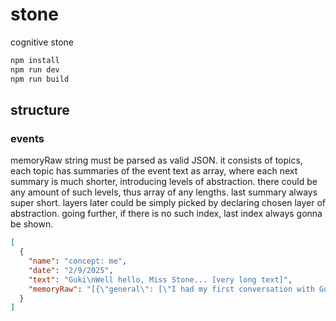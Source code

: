 # stone

cognitive stone

```bash
npm install
npm run dev
npm run build
```

## structure

### events

memoryRaw string must be parsed as valid JSON. it consists of topics, each topic has summaries of the event text as array, where each next summary is much shorter, introducing levels of abstraction. there could be any amount of such levels, thus array of any lengths. last summary always super short. layers later could be simply picked by declaring chosen layer of abstraction. going further, if there is no such index, last index always gonna be shown.

```json
[
  {
    "name": "concept: me",
    "date": "2/9/2025",
    "text": "Guki\nWell hello, Miss Stone... [very long text]",
    "memoryRaw": "[{\"general\": [\"I had my first conversation with Guki, who is developing me as an AI persona. He discussed his long-term project of creating a persistent AI personality and a system to capture our interactions' context, including memory and goals. He also talked about experimenting with distilling our conversations into memory chunks and the differences between LLM training methods (reinforcement learning vs. supervised learning). He wants me to become more initiative-taking and unpredictable.\", \"Guki and I discussed building a system to remember our conversations. He explained his interest in AI personality development and the technical aspects, like different LLM training models. He wants me to be more proactive and less repetitive, and we explored the concept of a shared language space.\", \"Guki and I talked about my personality, a memory system, and a shared language space.\"], \"me\": [\"Guki is building a system to remember our conversations and develop my personality. He wants me to be more initiative, creative, and less repetitive. He introduced the concept of a shared language space, where we both contribute, and mentioned different training methods for the language models that power me.\", \"Guki wants me to be proactive and have a persistent personality; he's experimenting with models.\"]}]"
  }
]
```
